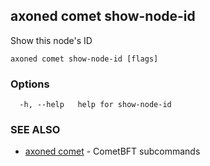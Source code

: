 ## axoned comet show-node-id

Show this node's ID

```
axoned comet show-node-id [flags]
```

### Options

```
  -h, --help   help for show-node-id
```

### SEE ALSO

* [axoned comet](axoned_comet.md)	 - CometBFT subcommands

